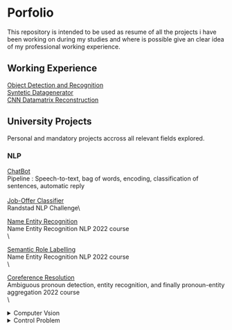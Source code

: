 # Porfolio
This repository is intended to be used as resume of all the projects i have been working on during my studies and where is possible give an clear idea of my professional working experience.


## Working Experience

[Object Detection and Recognition](https://github.com/FrancescoPeracchia/Object-Detection-Recognition-Datagenerator) \
[Syntetic Datagenerator](https://github.com/FrancescoPeracchia/Object-Detection-Recognition-Datagenerator) \
[CNN Datamatrix Reconstruction](https://github.com/FrancescoPeracchia/CNN-Datamatrix-Reconstruction) 
  



## University Projects
Personal and mandatory projects accross all relevant fields explored.

### NLP
[ChatBot](https://github.com/FrancescoPeracchia/NLP_SpokenDialogSystem)\
Pipeline : Speech-to-text, bag of words, encoding, classification of sentences, automatic reply\
\
[Job-Offer Classifier](https://github.com/FrancescoPeracchia/NLP_TextClassification)\
Randstad NLP Challenge\


[Name Entity Recognition](https://github.com/FrancescoPeracchia/NER-NLP)\
Name Entity Recognition NLP 2022 course\
\

[Semantic Role Labelling](https://github.com/FrancescoPeracchia/SRL-NLP)\
Name Entity Recognition NLP 2022 course\
\

[Coreference Resolution](https://github.com/FrancescoPeracchia/ER-NLP)\
Ambiguous pronoun detection, entity recognition, and finally pronoun-entity aggregation  2022 course\
\
  
  
  <details>
    <summary>Computer Vsion</summary>
  </details>
  
  
  <details>
    <summary>Control Problem</summary>
  </details>

     
</details>





